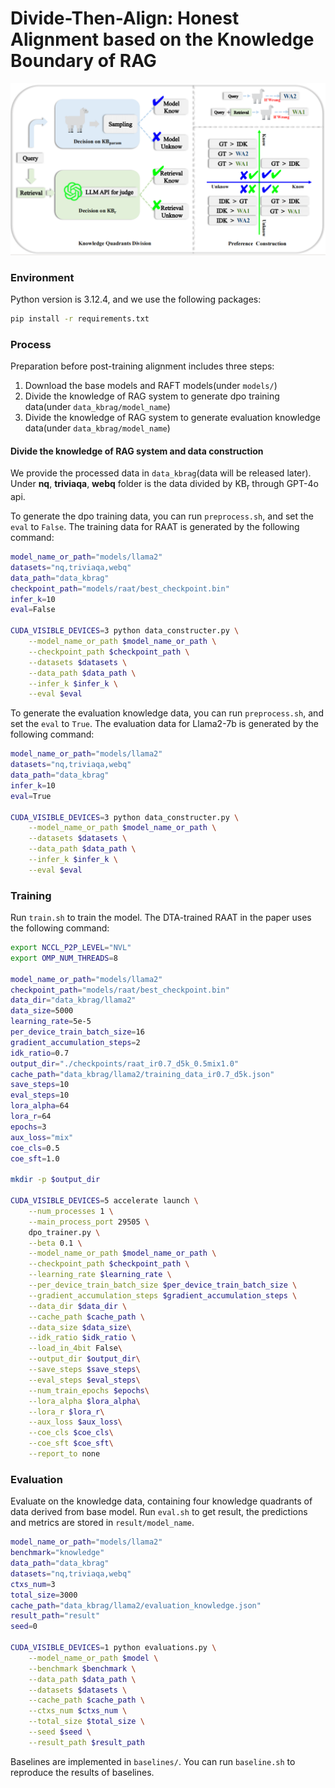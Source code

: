 # Divide-Then-Align: Honest Alignment based on the Knowledge Boundary of RAG

<!-- ## Quick links

* [Environment](#Environment)
* [Process](#Process)
* [Training](#Training)
* [Evaluation](#Evaluation)
* [Current Result](#Result) -->

![overview](overview.png)

### Environment
Python version is 3.12.4, and we use the following packages:
```bash
pip install -r requirements.txt
```

### Process
Preparation before post-training alignment includes three steps:
1. Download the base models and RAFT models(under `models/`)
2. Divide the knowledge of RAG system to generate dpo training data(under `data_kbrag/model_name`)
3. Divide the knowledge of RAG system to generate evaluation knowledge data(under `data_kbrag/model_name`)

#### Divide the knowledge of RAG system and data construction
We provide the processed data in `data_kbrag`(data will be released later). Under **nq**, **triviaqa**, **webq** folder is the data divided by $\mathrm{KB}_\mathrm{r}$ through GPT-4o api.

To generate the dpo training data, you can run `preprocess.sh`, and set the `eval` to `False`. The training data for RAAT is generated by the following command:
```bash
model_name_or_path="models/llama2"
datasets="nq,triviaqa,webq"
data_path="data_kbrag"
checkpoint_path="models/raat/best_checkpoint.bin"
infer_k=10
eval=False

CUDA_VISIBLE_DEVICES=3 python data_constructer.py \
    --model_name_or_path $model_name_or_path \
    --checkpoint_path $checkpoint_path \
    --datasets $datasets \
    --data_path $data_path \
    --infer_k $infer_k \
    --eval $eval
```

To generate the evaluation knowledge data, you can run `preprocess.sh`, and set the `eval` to `True`. The evaluation data for Llama2-7b is generated by the following command:
```bash
model_name_or_path="models/llama2"
datasets="nq,triviaqa,webq"
data_path="data_kbrag"
infer_k=10
eval=True

CUDA_VISIBLE_DEVICES=3 python data_constructer.py \
    --model_name_or_path $model_name_or_path \
    --datasets $datasets \
    --data_path $data_path \
    --infer_k $infer_k \
    --eval $eval
```

### Training
Run `train.sh` to train the model. The DTA-trained RAAT in the paper uses the following command:
```bash
export NCCL_P2P_LEVEL="NVL"
export OMP_NUM_THREADS=8

model_name_or_path="models/llama2"
checkpoint_path="models/raat/best_checkpoint.bin"
data_dir="data_kbrag/llama2"
data_size=5000
learning_rate=5e-5
per_device_train_batch_size=16
gradient_accumulation_steps=2
idk_ratio=0.7
output_dir="./checkpoints/raat_ir0.7_d5k_0.5mix1.0"
cache_path="data_kbrag/llama2/training_data_ir0.7_d5k.json"
save_steps=10
eval_steps=10
lora_alpha=64
lora_r=64
epochs=3
aux_loss="mix"
coe_cls=0.5
coe_sft=1.0

mkdir -p $output_dir

CUDA_VISIBLE_DEVICES=5 accelerate launch \
    --num_processes 1 \
    --main_process_port 29505 \
    dpo_trainer.py \
    --beta 0.1 \
    --model_name_or_path $model_name_or_path \
    --checkpoint_path $checkpoint_path \
    --learning_rate $learning_rate \
    --per_device_train_batch_size $per_device_train_batch_size \
    --gradient_accumulation_steps $gradient_accumulation_steps \
    --data_dir $data_dir \
    --cache_path $cache_path \
    --data_size $data_size\
    --idk_ratio $idk_ratio \
    --load_in_4bit False\
    --output_dir $output_dir\
    --save_steps $save_steps\
    --eval_steps $eval_steps\
    --num_train_epochs $epochs\
    --lora_alpha $lora_alpha\
    --lora_r $lora_r\
    --aux_loss $aux_loss\
    --coe_cls $coe_cls\
    --coe_sft $coe_sft\
    --report_to none
```

### Evaluation

Evaluate on the knowledge data, containing four knowledge quadrants of data derived from base model. Run `eval.sh` to get result, the predictions and metrics are stored in `result/model_name`.

```bash
model_name_or_path="models/llama2"
benchmark="knowledge"
data_path="data_kbrag"
datasets="nq,triviaqa,webq"
ctxs_num=3
total_size=3000
cache_path="data_kbrag/llama2/evaluation_knowledge.json"
result_path="result"
seed=0

CUDA_VISIBLE_DEVICES=1 python evaluations.py \
    --model_name_or_path $model \
    --benchmark $benchmark \
    --data_path $data_path \
    --datasets $datasets \
    --cache_path $cache_path \
    --ctxs_num $ctxs_num \
    --total_size $total_size \
    --seed $seed \
    --result_path $result_path
```

Baselines are implemented in `baselines/`. You can run `baseline.sh` to reproduce the results of baselines.

